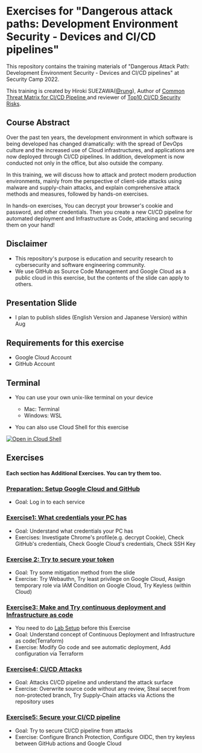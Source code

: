 # Exercises for "Dangerous attack paths: Development Environment Security - Devices and CI/CD pipelines"

This repository contains the training materials of "Dangerous Attack Path: Development Environment Security - Devices and CI/CD pipelines" at Security Camp 2022.

This training is created by Hiroki SUEZAWA([@rung](https://twitter.com/rung/)), 
Author of [Common Threat Matrix for CI/CD Pipeline
](https://github.com/rung/threat-matrix-cicd) and reviewer of [Top10 CI/CD Security Risks](https://www.cidersecurity.io/top-10-cicd-security-risks/).

## Course Abstract
Over the past ten years, the development environment in which software is being developed has changed dramatically: with the spread of DevOps culture and the increased use of Cloud infrastructures, and applications are now deployed through CI/CD pipelines. In addition, development is now conducted not only in the office, but also outside the company.

In this training, we will discuss how to attack and protect modern production environments, mainly from the perspective of client-side attacks using malware and supply-chain attacks, and explain comprehensive attack methods and measures, followed by hands-on exercises.

In hands-on exercises, You can decrypt your browser's cookie and password, and other credentials. Then you create a new CI/CD pipeline for automated deployment and Infrastructure as Code, attacking and securing them on your hand!

## Disclaimer
- This repository's purpose is education and security research to cybersecurity and software engineering community.
- We use GitHub as Source Code Management and Google Cloud as a public cloud in this exercise, but the contents of the slide can apply to others.

## Presentation Slide
- I plan to publish slides (English Version and Japanese Version) within Aug

## Requirements for this exercise
- Google Cloud Account
- GitHub Account

## Terminal
- You can use your own unix-like terminal on your device
  - Mac: Terminal
  - Windows: WSL

- You can also use Cloud Shell for this exercise

[![Open in Cloud Shell](http://gstatic.com/cloudssh/images/open-btn.png)](https://console.cloud.google.com/cloudshell/open?git_repo=https://github.com/rung/seccamp2022-devenv-security-training)

## Exercises
#### Each section has Additional Exercises. You can try them too.

### [Preparation: Setup Google Cloud and GitHub](0-preparation/README.md)
- Goal: Log in to each service

### [Exercise1: What credentials your PC has](./1-exercise1/README.md)
- Goal: Understand what credentials your PC has
- Exercises: Investigate Chrome's profile(e.g. decrypt Cookie), Check GitHub's credentials, Check Google Cloud's credentials, Check SSH Key

### [Exercise 2: Try to secure your token](./2-exercise2/README.md)
- Goal: Try some mitigation method from the slide
- Exercise: Try Webauthn, Try least privilege on Google Cloud, Assign temporary role via IAM Condition on Google Cloud, Try Keyless (within Cloud)

### [Exercise3: Make and Try continuous deployment and Infrastructure as code](./3-exercise3/README.md)
- You need to do [Lab Setup](./3-exercise3/lab-setup.md) before this Exercise
- Goal: Understand concept of Continuous Deployment and Infrastructure as code(Terraform)
- Exercise: Modify Go code and see automatic deployment, Add configuration via Terraform

### [Exercise4: CI/CD Attacks](./4-exercise4/README.md)
- Goal: Attacks CI/CD pipeline and understand the attack surface
- Exercise: Overwrite source code without any review, Steal secret from non-protected branch, Try Supply-Chain attacks via Actions the repository uses

### [Exercise5: Secure your CI/CD pipeline](./5-exercise5/README.md)
- Goal: Try to secure CI/CD pipeline from attacks
- Exercise: Configure Branch Protection, Configure OIDC, then try keyless between GitHub actions and Google Cloud
